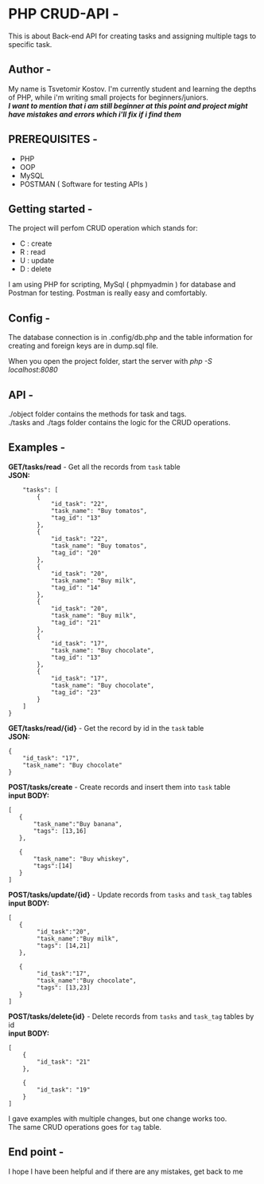 # PHP CRUD-API -
This is about Back-end API for creating tasks and assigning multiple tags to specific task.

## Author -
My name is Tsvetomir Kostov. I'm currently student and learning the depths of PHP, while i'm writing small projects for beginners/juniors. <br>
***I want to mention that i am still beginner at this point and project might have mistakes and errors which i'll fix if i find them***

## PREREQUISITES -
- PHP
- OOP
- MySQL
- POSTMAN ( Software for testing APIs )

## Getting started -
The project will perfom CRUD operation which stands for:
- C : create
- R : read
- U : update
- D : delete

I am using PHP for scripting, MySql ( phpmyadmin ) for database and Postman for testing. Postman is really easy and comfortably.

## Config -
 The database connection is in .config/db.php and the table information for creating and foreign keys are in dump.sql file.
 
 When you open the project folder, start the server with  *php -S localhost:8080* 
 
## API - 
./object folder contains the methods for task and tags. <br>
./tasks and ./tags folder contains the logic for the CRUD operations.

## Examples -

**GET/tasks/read** - Get all the records from `task` table <br>
**JSON:**
```{
    "tasks": [
        {
            "id_task": "22",
            "task_name": "Buy tomatos",
            "tag_id": "13"
        },
        {
            "id_task": "22",
            "task_name": "Buy tomatos",
            "tag_id": "20"
        },
        {
            "id_task": "20",
            "task_name": "Buy milk",
            "tag_id": "14"
        },
        {
            "id_task": "20",
            "task_name": "Buy milk",
            "tag_id": "21"
        },
        {
            "id_task": "17",
            "task_name": "Buy chocolate",
            "tag_id": "13"
        },
        {
            "id_task": "17",
            "task_name": "Buy chocolate",
            "tag_id": "23"
        }
    ]
}
```
**GET/tasks/read/{id}** - Get the record by id in the `task` table<br>
**JSON:**
```
{
    "id_task": "17",
    "task_name": "Buy chocolate"
}
```
**POST/tasks/create** - Create records and insert them into `task` table<br>
**input BODY:**
```
[
   {
       "task_name":"Buy banana",
       "tags": [13,16]
   },

   {
       "task_name": "Buy whiskey",
       "tags":[14]
   }
]
```
**POST/tasks/update/{id}** - Update records from `tasks` and `task_tag` tables <br>
**input BODY:**
```
[
   {
        "id_task":"20",
        "task_name":"Buy milk",
        "tags": [14,21]
   },

   {
        "id_task":"17",
        "task_name":"Buy chocolate",
        "tags": [13,23]
   }
]
```
**POST/tasks/delete{id}** - Delete records from `tasks` and `task_tag` tables by id <br>
**input BODY:**
```
[
    {
        "id_task": "21"
    },

    {
        "id_task": "19"
    }
]
```

I gave examples with multiple changes, but one change works too. <br>
The same CRUD operations goes for `tag` table.

## End point -
I hope I have been helpful and if there are any mistakes, get back to me

